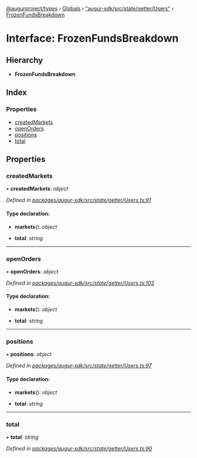 [@augurproject/types](../README.md) › [Globals](../globals.md) › ["augur-sdk/src/state/getter/Users"](../modules/_augur_sdk_src_state_getter_users_.md) › [FrozenFundsBreakdown](_augur_sdk_src_state_getter_users_.frozenfundsbreakdown.md)

# Interface: FrozenFundsBreakdown

## Hierarchy

* **FrozenFundsBreakdown**

## Index

### Properties

* [createdMarkets](_augur_sdk_src_state_getter_users_.frozenfundsbreakdown.md#createdmarkets)
* [openOrders](_augur_sdk_src_state_getter_users_.frozenfundsbreakdown.md#openorders)
* [positions](_augur_sdk_src_state_getter_users_.frozenfundsbreakdown.md#positions)
* [total](_augur_sdk_src_state_getter_users_.frozenfundsbreakdown.md#total)

## Properties

###  createdMarkets

• **createdMarkets**: *object*

*Defined in [packages/augur-sdk/src/state/getter/Users.ts:91](https://github.com/AugurProject/augur/blob/88b6e76efb/packages/augur-sdk/src/state/getter/Users.ts#L91)*

#### Type declaration:

* **markets**(): *object*

* **total**: *string*

___

###  openOrders

• **openOrders**: *object*

*Defined in [packages/augur-sdk/src/state/getter/Users.ts:103](https://github.com/AugurProject/augur/blob/88b6e76efb/packages/augur-sdk/src/state/getter/Users.ts#L103)*

#### Type declaration:

* **markets**(): *object*

* **total**: *string*

___

###  positions

• **positions**: *object*

*Defined in [packages/augur-sdk/src/state/getter/Users.ts:97](https://github.com/AugurProject/augur/blob/88b6e76efb/packages/augur-sdk/src/state/getter/Users.ts#L97)*

#### Type declaration:

* **markets**(): *object*

* **total**: *string*

___

###  total

• **total**: *string*

*Defined in [packages/augur-sdk/src/state/getter/Users.ts:90](https://github.com/AugurProject/augur/blob/88b6e76efb/packages/augur-sdk/src/state/getter/Users.ts#L90)*
